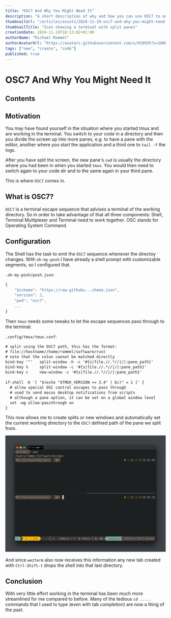 ```yaml
---
title: "OSC7 And Why You Might Need It"
description: "A short description of why and how you can use OSC7 to make your terminal life easier."
thumbnailUrl: "/articles/assets/2024-11-19-osc7-and-why-you-might-need-it/thumbnail.png"
thumbnailTitle: "Icon showing a terminal with split panes"
creationDate: 2024-11-19T18:13:02+01:00
authorName: "Michael Rommel"
authorAvatarUrl: "https://avatars.githubusercontent.com/u/919935?s=100&v=4"
tags: ["new", "create", "code"]
published: true
---
```

# OSC7 And Why You Might Need It

## Contents

## Motivation

You may have found yourself in the situation where you started tmux and are
working in the terminal. You switch to your code in a directory and then
you divide the screen up into more panes, e.g. to have a pane with the
editor, another where you start the application and a third one to `tail -f`
the logs.

After you have split the screen, the new pane's `cwd` is usually the
directory where you had been in when you started `tmux`. You would then
need to switch again to your code dir and to the same again in your third
pane.

This is where `OSC7` comes in.

## What is OSC7?

`OSC7` is a terminal escape sequence that advises a terminal of the working
directory. So in order to take advantage of that all three components:
Shell, Terminal Multiplexer and Terminal need to work together. OSC stands
for Operating System Command.

## Configuration

The Shell has the task to emit the `OSC7` sequence whenever the directoy 
changes. With `oh-my-posh` I have already a shell prompt with customizable
segments, so I configured that. 

`.oh-my-posh/posh.json`:

```js
{
	"$schema": "https://raw.githubu...chema.json",
	"version": 2,
	"pwd": "osc7",
    ...
}
```

Then `tmux` needs some tweaks to let the escape sequences pass through to the
terminal:

`.config/tmux/tmux.conf`:

```tmux
# split using the OSC7 path, this has the format:
# file://hostname//home/rommel/software/rust
# note that the colon cannot be matched directly
bind-key '"'   split-window -h -c '#{s|file.//.*//|/|:pane_path}'
bind-key %     split-window -c '#{s|file.//.*//|/|:pane_path}'
bind-key c     new-window -c '#{s|file.//.*//|/|:pane_path}'

if-shell -b '[ "$(echo "$TMUX_VERSION >= 3.4" | bc)" = 1 ]' {
  # allow special OSC control escapes to pass through
  # used to send macos desktop notifications from scripts
  # although a pane option, it can be set on a global window level
  set -wg allow-passthrough on
}
```

This now allows me to create splits or new windows and automatically set
the current working directory to the `OSC7` defined path of the pane we
split from.

![tmux shell split](/articles/assets/2024-11-19-osc7-and-why-you-might-need-it/thumbnail.png)

And since `wezterm` also now receives this information any new tab created
with `Ctrl-Shift-t` drops the shell into that last directory.

## Conclusion

With very little effort working in the terminal has been much more
streamlined for me compared to before. Many of the tedious `cd .....`
commands that I used to type (even with tab completion) are now a thing of
the past.

